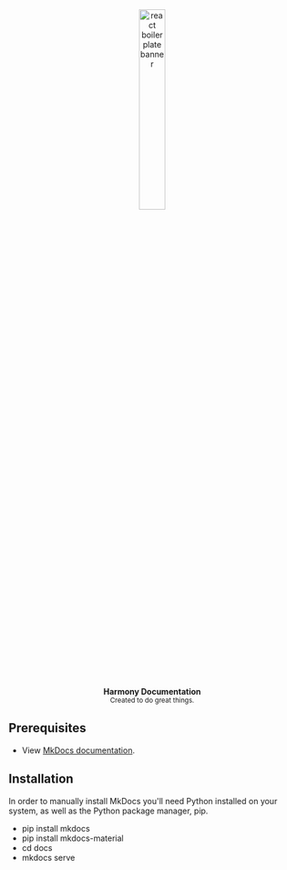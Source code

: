 <div align="center"  >
<a href="https://harmony-framework.github.io/harmony-boilerplate/" target="_blank">
    <img width="350px" style="width:30%" src="https://raw.githubusercontent.com/harmony-framework/harmony-boilerplate/master/docs/docs/images/harmony-logo.png" alt="react boilerplate banner" align="center" />
</a>
</div>

<br/>

<div align="center"><strong>Harmony Documentation</strong></div>

<div align="center">
  <sub>Created to do great things.</sub>
</div>

## Prerequisites
-  View [MkDocs documentation](http://www.mkdocs.org/).

## Installation
In order to manually install MkDocs you'll need Python installed on your system, as well as the Python package manager, pip.

- pip install mkdocs
- pip install mkdocs-material
- cd docs
- mkdocs serve


